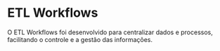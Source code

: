 # ETL Workflows

O ETL Workflows foi desenvolvido para centralizar dados e processos, facilitando o controle e a gestão das informações.
